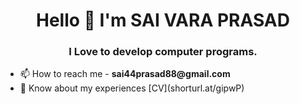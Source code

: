 
<h1 align="center"> Hello 👋 I'm SAI VARA PRASAD </h1>
<h3 align="center"> I Love to develop computer programs. </h3>


<ul>
  <li> 📫 How to reach me - <b>sai44prasad88@gmail.com</b></li>
  
  <li> 📄 Know about my experiences [CV](shorturl.at/gipwP) </li>
</ul>

